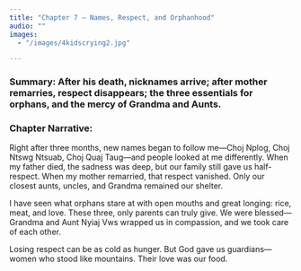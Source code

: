 ```yaml
---
title: "Chapter 7 — Names, Respect, and Orphanhood"
audio: ""
images:
  - "/images/4kidscrying2.jpg"

---
```


### Summary: After his death, nicknames arrive; after mother remarries, respect disappears; the three essentials for orphans, and the mercy of Grandma and Aunts.

### Chapter Narrative: 
Right after three months, new names began to follow me—Choj Nplog, Choj Ntswg Ntsuab, Choj Quaj Taug—and people looked at me differently. When my father died, the sadness was deep, but our family still gave us half-respect. When my mother remarried, that respect vanished. Only our closest aunts, uncles, and Grandma remained our shelter.

I have seen what orphans stare at with open mouths and great longing: rice, meat, and love. These three, only parents can truly give. We were blessed—Grandma and Aunt Nyiaj Vws wrapped us in compassion, and we took care of each other.

Losing respect can be as cold as hunger. But God gave us guardians—women who stood like mountains. Their love was our food.